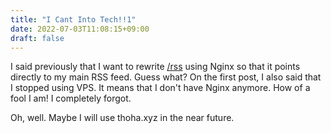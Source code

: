 ```yaml
---
title: "I Cant Into Tech!!1"
date: 2022-07-03T11:08:15+09:00
draft: false
---
```


I said previously that I want to rewrite [/rss](/rss) using Nginx so that it points directly to my main RSS feed. Guess what? On the first post, I also said that I stopped using VPS. It means that I don't have Nginx anymore. How of a fool I am! I completely forgot.

Oh, well. Maybe I will use thoha.xyz in the near future.
